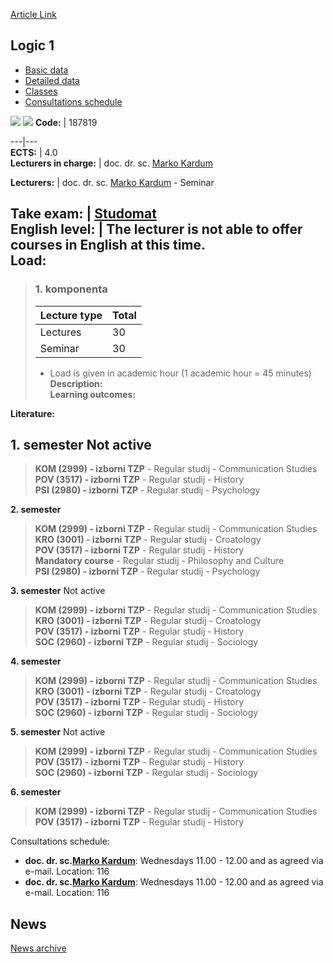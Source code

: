 [Article Link](https://www.fhs.hr/en/course/log1_a)

## Logic 1
  * [Basic data](https://www.fhs.hr/en/course/log1_a#v1id-523797_944543_1_0 "Basic data")
  * [Detailed data](https://www.fhs.hr/en/course/log1_a#v1id-523797_944543_1_1 "Detailed data")
  * [Classes](https://www.fhs.hr/en/course/log1_a#v1id-523797_944543_1_2 "Classes")
  * [Consultations schedule](https://www.fhs.hr/en/course/log1_a#v1id-523797_944543_1_3 "Consultations schedule")


[![](https://www.fhs.hr/img/flags/gif/hr.gif)](https://www.fhs.hr/predmet/log1_a) [![](https://www.fhs.hr/img/flags/gif/gb.gif)](https://www.fhs.hr/en/course/log1_a)
**Code:** |  187819  
  
---|---  
**ECTS:** |  4.0   
**Lecturers in charge:** |  doc. dr. sc. [Marko Kardum](https://www.fhs.hr/staff/marko.kardum)   
  
**Lecturers:** |  doc. dr. sc. [Marko Kardum](https://www.fhs.hr/djelatnik/marko.kardum) - Seminar  
  
**Take exam:** |  [Studomat](http://www.isvu.hr/studomat)  
**English level:** |  The lecturer is not able to offer courses in English at this time.   
**Load:**  
---  
> ### 1. komponenta
> | Lecture type | Total  
> ---|---  
> Lectures | 30  
> Seminar | 30  
> * Load is given in academic hour (1 academic hour = 45 minutes)   
**Description:**  
> **Learning outcomes:**  

  
**Literature:**  

  
**1. semester** Not active  
---  
> **KOM (2999) - izborni TZP** - Regular studij - Communication Studies  
>  **POV (3517) - izborni TZP** - Regular studij - History  
>  **PSI (2980) - izborni TZP** - Regular studij - Psychology  
>   
  
**2. semester**  
> **KOM (2999) - izborni TZP** - Regular studij - Communication Studies  
>  **KRO (3001) - izborni TZP** - Regular studij - Croatology  
>  **POV (3517) - izborni TZP** - Regular studij - History  
>  **Mandatory course** - Regular studij - Philosophy and Culture  
>  **PSI (2980) - izborni TZP** - Regular studij - Psychology  
>   
  
**3. semester** Not active  
> **KOM (2999) - izborni TZP** - Regular studij - Communication Studies  
>  **KRO (3001) - izborni TZP** - Regular studij - Croatology  
>  **POV (3517) - izborni TZP** - Regular studij - History  
>  **SOC (2960) - izborni TZP** - Regular studij - Sociology  
>   
  
**4. semester**  
> **KOM (2999) - izborni TZP** - Regular studij - Communication Studies  
>  **KRO (3001) - izborni TZP** - Regular studij - Croatology  
>  **POV (3517) - izborni TZP** - Regular studij - History  
>  **SOC (2960) - izborni TZP** - Regular studij - Sociology  
>   
  
**5. semester** Not active  
> **KOM (2999) - izborni TZP** - Regular studij - Communication Studies  
>  **POV (3517) - izborni TZP** - Regular studij - History  
>  **SOC (2960) - izborni TZP** - Regular studij - Sociology  
>   
  
**6. semester**  
> **KOM (2999) - izborni TZP** - Regular studij - Communication Studies  
>  **POV (3517) - izborni TZP** - Regular studij - History  
>   
Consultations schedule: 
  * **doc. dr. sc.[Marko Kardum](https://www.fhs.hr/staff/marko.kardum)**: 
Wednesdays 11.00 - 12.00 and as agreed via e-mail.
Location: 116 
  * **doc. dr. sc.[Marko Kardum](https://www.fhs.hr/djelatnik/marko.kardum)**: 
Wednesdays 11.00 - 12.00 and as agreed via e-mail.
Location: 116 


## News
[News archive](https://www.fhs.hr/en/course/log1_a?@=215tk#news_114806 "News archive")
